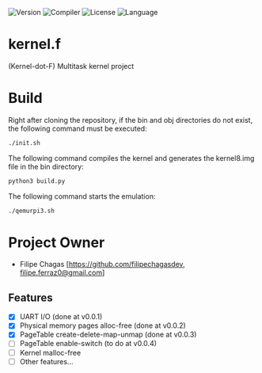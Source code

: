 ![Version](https://img.shields.io/badge/Version-v0.0.3-blue)
![Compiler](https://img.shields.io/badge/Compiler-gcc-green)
![License](https://img.shields.io/badge/License-GPLv3-blue)
![Language](https://img.shields.io/badge/Language-C-yellow)

# kernel.f
(Kernel-dot-F) Multitask kernel project

# Build

Right after cloning the repository, if the bin and obj directories do not exist, the following command must be executed:

```sh
./init.sh
```

The following command compiles the kernel and generates the kernel8.img file in the bin directory:

```sh
python3 build.py
```

The following command starts the emulation:

```sh
./qemurpi3.sh
```

# Project Owner
* Filipe Chagas [https://github.com/filipechagasdev, filipe.ferraz0@gmail.com]

## Features
* [x] UART I/O (done at v0.0.1)
* [x] Physical memory pages alloc-free (done at v0.0.2)
* [x] PageTable create-delete-map-unmap (done at v0.0.3)
* [ ] PageTable enable-switch (to do at v0.0.4)
* [ ] Kernel malloc-free
* [ ] Other features... 
